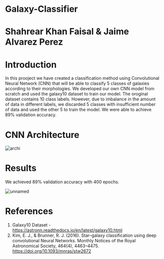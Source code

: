 # Galaxy-Classifier
# Shahrear Khan Faisal & Jaime Alvarez Perez

# Introduction

In this prooject we have created a classification method using Convolutional Neural Network (CNN) that will be able to classify 5 classes of galaxies according to their morphologies. We developed our own CNN model from scratch and used the galaxy10 dataset to train our model. The oroginal dataset contains 10 class labels. However, due to imbalance in the amount of data in different labels, we discarded 5 classes with insufficient number of data and used the other 5 to train the model. We were able to achieve 89% validation accuracy.

# CNN Architecture

![archi](https://user-images.githubusercontent.com/77114327/169652493-32835a7f-d667-4a96-b32c-d786d939c91b.png)

# Results
We achieved 89% validation accuracy with 400 epochs.

![unnamed](https://user-images.githubusercontent.com/77114327/169652650-8347b3d1-26e9-4105-a6ae-30312b384173.png)

# References
1. Galaxy10 Dataset - https://astronn.readthedocs.io/en/latest/galaxy10.html
2. Kim, E. J., & Brunner, R. J. (2016). Star–galaxy classification using deep convolutional Neural Networks. Monthly Notices of the Royal Astronomical Society, 464(4), 4463–4475. https://doi.org/10.1093/mnras/stw2672 


